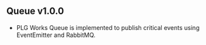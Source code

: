 ## Queue v1.0.0
- PLG Works Queue is implemented to publish critical events using EventEmitter and RabbitMQ.
                                   
